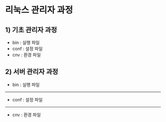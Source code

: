 # 리눅스 관리자 과정

## 1) 기초 관리자 과정
- bin : 실행 파일
- conf : 설정 파일
- cnv : 환경 파일

## 2) 서버 관리자 과정
- bin : 실행 파일
- --
- conf : 설정 파일
- --
- cnv : 환경 파일

